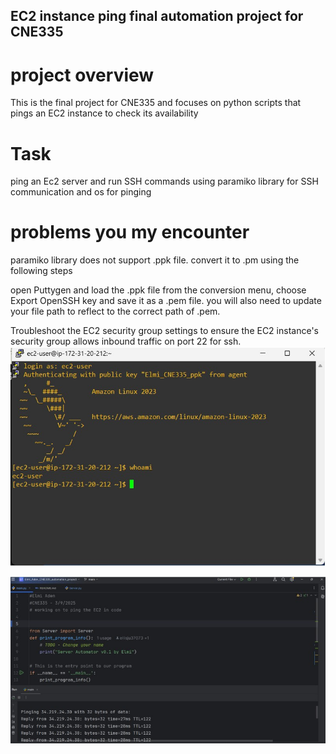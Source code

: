 ## EC2 instance ping final automation project for CNE335
# project overview
This is the final project for CNE335 and focuses on python scripts that pings an EC2 instance to check its availability
# Task
ping an Ec2 server and run SSH commands using paramiko library for SSH communication and os for pinging
# problems you my encounter 
paramiko library does not support .ppk file. convert it to .pm using the following steps

open Puttygen and load the .ppk file
from the conversion menu, choose Export OpenSSH key and save it as a .pem file.
you will also need to update your file path to reflect to the correct path of .pem.

Troubleshoot the EC2 security group settings to ensure the EC2 instance's security group allows inbound traffic on port 22 for ssh.
![image alt](https://github.com/Elmiabka2024/Elmi_Aden_CNE335_automation_project/blob/f97dce8d2bcf92643d989003dca8df4cf03e07a8/final_project_ec2-connection.jpg)


![image alt](https://github.com/Elmiabka2024/Elmi_Aden_CNE335_automation_project/blob/fcfe043765f156fe9f282d50a4340b80673f5eff/ec2_ping.jpg)
